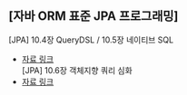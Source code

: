 ## [자바 ORM 표준 JPA 프로그래밍] 

[JPA] 10.4장 QueryDSL / 10.5장 네이티브 SQL
- [자료 링크](https://wwlee94.github.io/category/study/jpa-programming/chapter6-object-oriented-query-language/)  
[JPA] 10.6장 객체지향 쿼리 심화
- [자료 링크](https://wwlee94.github.io/category/study/jpa-programming/chapter7-persistence-context-and-jpql/)